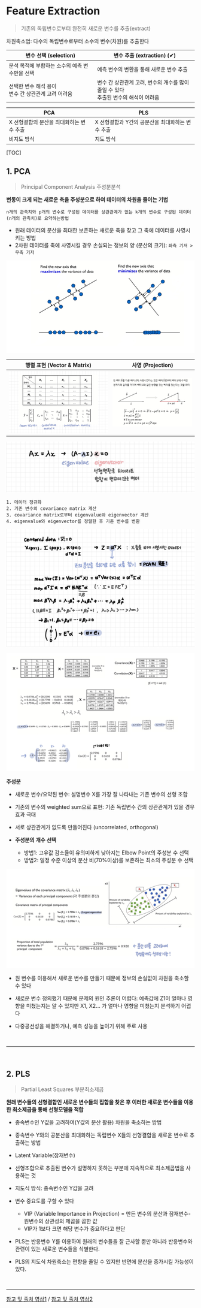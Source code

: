 # Feature Extraction

> 기존의 독립변수로부터 완전히 새로운 변수를 추출(extract)

차원축소법: 다수의 독립변수로부터 소수의 변수(차원)를 추출한다

| 변수 선택 (selection)                                 | 변수 추출 (extraction) (✔)                                   |
| ----------------------------------------------------- | ------------------------------------------------------------ |
| 분석 목적에 부합하는 소수의 예측 변수만을 선택        | 예측 변수의 변환을 통해 새로운 변수 추출                     |
| 선택한 변수 해석 용이<br>변수 간 상관관계 고려 어려움 | 변수 간 상관관계 고려, 변수의 개수를 많이 줄일 수 있다<br>추출된 변수의 해석이 어려움 |

| PCA                                      | PLS                                              |
| ---------------------------------------- | ------------------------------------------------ |
| X 선형결합의 분산을 최대화하는 변수 추출 | X 선형결합과 Y간의 공분산을 최대화하는 변수 추출 |
| 비지도 방식                              | 지도 방식                                        |



[TOC]

## 1. PCA

> Principal Component Analysis 주성분분석 

**변동이 크게 되는 새로운 축을 주성분으로 하여 데이터의 차원을 줄이는 기법**

```
n개의 관측치와 p개의 변수로 구성된 데이터를 상관관계가 없는 k개의 변수로 구성된 데이터 (n개의 관측치)로 요약하는방법
```

- 원래 데이터의 분산을 최대한 보존하는 새로운 축을 찾고 그 축에 데이터를 사영시키는 방법 
- 2차원 데이터를 축에 사영시킬 경우 손실되는 정보의 양 (분산의 크기): `좌측 기저 > 우축 기저`

![image-20210918203250780](README.assets/image-20210918203250780.png)

| 행렬 표현 (Vector & Matrix)                                  | 사영 (Projection)                                            |
| ------------------------------------------------------------ | ------------------------------------------------------------ |
| ![image-20210918223843035](README.assets/image-20210918223843035.png) | ![image-20210918203632177](README.assets/image-20210918203632177.png) |

![image-20210918223820651](README.assets/image-20210918223820651.png)

```
1. 데이터 정규화
2. 기존 변수의 covariance matrix 계산
3. covariance matrix로부터 eigenvalue와 eigenvector 계산
4. eigenvalue와 eigenvector를 정렬한 후 기존 변수를 변환
```

![image-20210918223836779](README.assets/image-20210918223836779.png)

![image-20210918223852471](README.assets/image-20210918223852471.png)

**주성분**

- 새로운 변수/요약된 변수: 설명변수 X를 가장 잘 나타내는 기존 변수의 선형 조합 

- 기존의 변수의 weighted sum으로 표현: 기존 독립변수 간의 상관관계가 있을 경우 효과 극대
- 서로 상관관계가 없도록 만들어진다 (uncorrelated, orthogonal)

- **주성분의 개수 선택**
  - 방법1: 고유값 감소율이 유의미하게 낮아지는 Elbow Point의 주성분 수 선택 
  - 방법2: 일정 수준 이상의 분산 비(70%이상)를 보존하는 최소의 주성분 수 선택

![image-20210918223900486](README.assets/image-20210918223900486.png)

- 원 변수를 이용해서 새로운 변수를 만들기 때문에 정보의 손실없이 차원을 축소할 수 있다

- 새로운 변수 정의했기 때문에 문제의 원인 추론이 어렵다: 예측값에 Z1이 얼마나 영향을 미쳤는지는 알 수 있지만 X1, X2... 가 얼마나 영향을 미쳤는지 분석하기 어렵다

- 다중공선성을 해결하거나, 예측 성능을 높이기 위해 주로 사용

<br>

---

<br>

## 2. PLS

> Partial Least Squares 부분최소제곱

**원래 변수들의 선형결합인 새로운 변수들의 집합을 찾은 후 이러한 새로운 변수들을 이용한 최소제곱을 통해 선형모델을 적합**

- 종속변수인 Y값을 고려하여(Y값의 분산 활용) 차원을 축소하는 방법
- 종속변수 Y와의 공분산을 최대화하는 독립변수 X들의 선형결합을 새로운 변수로 추출하는 방법



- Latent Variable(잠재변수)

- 선형조합으로 추출된 변수가 설명하지 못하는 부분에 지속적으로 최소제곱법을 사용하는 것
- 지도식 방식: 종속변수인 Y값을 고려

- 변수 중요도를 구할 수 있다
  -  VIP (Variable Importance in Projection) = 만든 변수의 분산과 잠재변수-원변수의 상관성의 제곱을 곱한 값
  - VIP가 1보다 크면 해당 변수가 중요하다고 판단 



- PLS는 반응변수 Y를 이용하여 원래의 변수들을 잘 근사할 뿐만 아니라 반응변수와 관련이 있는 새로운 변수들을 식별한다.
- PLS의 지도식 차원축소는 편향을 줄일 수 있지만 반면에 분산을 증가시킬 가능성이 있다.

<br>

---

[참고 및 출처 영상1](https://www.youtube.com/watch?v=FhQm2Tc8Kic) / [참고 및 출처 영상2](https://www.youtube.com/watch?v=OCprdWfgBkc)
